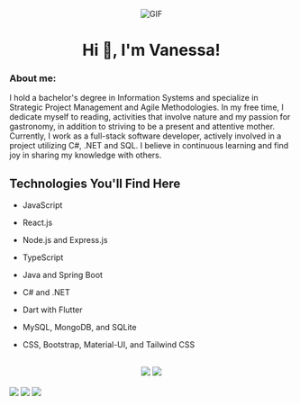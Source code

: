 <div align="center">
  
![GIF](https://media.giphy.com/media/Qo2dupDib32rkTY4hX/giphy.gif)
<h1 align="center">Hi 👋, I'm Vanessa!</h1>
</div>
<h3 align="left">
About me: </h3>
I hold a bachelor's degree in Information Systems and specialize in Strategic Project Management and Agile Methodologies. In my free time, I dedicate myself to reading, activities that involve nature and my passion for gastronomy, in addition to striving to be a present and attentive mother.
</br>
Currently, I work as a full-stack software developer, actively involved in a project utilizing C#, .NET and SQL. I believe in continuous learning and find joy in sharing my knowledge with others.

<h2 align="left">Technologies You'll Find Here</h2>
<div style="display: inline_block; margin-botton: 10px">

- JavaScript
- React.js
- Node.js and Express.js
- TypeScript
- Java and Spring Boot
- C# and .NET
- Dart with Flutter

- MySQL, MongoDB, and SQLite

- CSS, Bootstrap, Material-UI, and Tailwind CSS

</div>
</br>

<div align="center">
  <picture>
    <source 
      srcset="https://github-readme-stats.vercel.app/api?username=vanessavargas&layout=compact&show_icons=true&theme=dark&count_private=true&rank_icon=github"
      media="(prefers-color-scheme: dark)"
    />
    <img src="https://github-readme-stats.vercel.app/api?username=vanessavargas&show_icons=true" />
  </picture>

  <picture>
    <source 
      srcset="https://github-readme-stats.vercel.app/api/top-langs/?username=vanessavargas&layout=donut&langs_count=5&theme=dark&hide=html,CSS"
      media="(prefers-color-scheme: dark)"
    />
    <img src="https://github-readme-stats.vercel.app/api/top-langs/?username=vanessavargas&layout=donut&langs_count=5&theme=light&hide=html,CSS" />
  </picture>
</div>
  
</br>
<div> 
  <a href="https://www.linkedin.com/in/vanessa-vargas4f/" target="_blank"><img src="https://img.shields.io/badge/-LinkedIn-%230077B5?style=for-the-badge&logo=linkedin&logoColor=white" target="_blank"></a> 
  <a href="https://www.behance.net/vanessa-vargas" target="_blank"><img src="https://img.shields.io/badge/-Behance-%230077B5?style=for-the-badge&logo=Behance&logoColor=white" target="_blank"></a> 
  <a href="https://vanessa-vargas.medium.com/" target="_blank"><img src="https://img.shields.io/badge/-Medium-%230077B5?style=for-the-badge&logo=Medium&logoColor=white" target="_blank"></a> 
